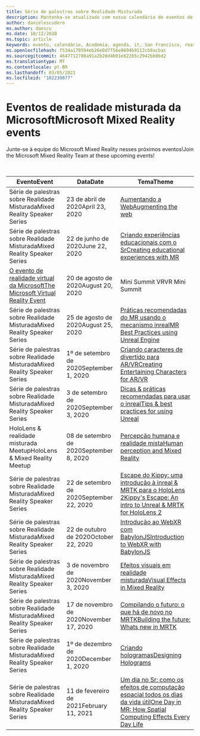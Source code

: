 ```yaml
---
title: Série de palestras sobre Realidade Misturada
description: Mantenha-se atualizado com nosso calendário de eventos de desenvolvedor de realidade misturados no reator em San Francisco.
author: danielescudero
ms.author: daescu
ms.date: 10/12/2020
ms.topic: article
keywords: evento, calendário, Academia, agenda, it, San Francisco, reator
ms.openlocfilehash: f534a170594eb26e0d7f56e8694b9112cb0acbac
ms.sourcegitcommit: 4647712788a91a2b26d4b01e62285c2942bb0bd2
ms.translationtype: MT
ms.contentlocale: pt-BR
ms.lasthandoff: 03/05/2021
ms.locfileid: "102230877"
---
```

# <a name="microsoft-mixed-reality-events"></a><span data-ttu-id="e6823-104">Eventos de realidade misturada da Microsoft</span><span class="sxs-lookup"><span data-stu-id="e6823-104">Microsoft Mixed Reality events</span></span>

<span data-ttu-id="e6823-105">Junte-se à equipe do Microsoft Mixed Reality nesses próximos eventos!</span><span class="sxs-lookup"><span data-stu-id="e6823-105">Join the Microsoft Mixed Reality Team at these upcoming events!</span></span>

<br>

|<span data-ttu-id="e6823-106">Evento</span><span class="sxs-lookup"><span data-stu-id="e6823-106">Event</span></span>|<span data-ttu-id="e6823-107">Data</span><span class="sxs-lookup"><span data-stu-id="e6823-107">Date</span></span>|<span data-ttu-id="e6823-108">Tema</span><span class="sxs-lookup"><span data-stu-id="e6823-108">Theme</span></span>|
|-------------|-------------|-----|
| <span data-ttu-id="e6823-109">Série de palestras sobre Realidade Misturada</span><span class="sxs-lookup"><span data-stu-id="e6823-109">Mixed Reality Speaker Series</span></span>|<span data-ttu-id="e6823-110">23 de abril de 2020</span><span class="sxs-lookup"><span data-stu-id="e6823-110">April 23, 2020</span></span>|[<span data-ttu-id="e6823-111">Aumentando a Web</span><span class="sxs-lookup"><span data-stu-id="e6823-111">Augmenting the web</span></span>](https://channel9.msdn.com/Shows/Docs-Mixed-Reality/Augmenting-WebXR-Standards)|
| <span data-ttu-id="e6823-112">Série de palestras sobre Realidade Misturada</span><span class="sxs-lookup"><span data-stu-id="e6823-112">Mixed Reality Speaker Series</span></span>|<span data-ttu-id="e6823-113">22 de junho de 2020</span><span class="sxs-lookup"><span data-stu-id="e6823-113">June 22, 2020</span></span>|[<span data-ttu-id="e6823-114">Criando experiências educacionais com o Sr</span><span class="sxs-lookup"><span data-stu-id="e6823-114">Creating educational experiences with MR</span></span>](https://channel9.msdn.com/Shows/Docs-Mixed-Reality/Educational-Experiences-in-MR)|
| [<span data-ttu-id="e6823-115">O evento de realidade virtual da Microsoft</span><span class="sxs-lookup"><span data-stu-id="e6823-115">The Microsoft Virtual Reality Event</span></span>](https://www.meetup.com/hololens-mr/events/272364822/)|<span data-ttu-id="e6823-116">20 de agosto de 2020</span><span class="sxs-lookup"><span data-stu-id="e6823-116">August 20, 2020</span></span>|<span data-ttu-id="e6823-117">Mini Summit VR</span><span class="sxs-lookup"><span data-stu-id="e6823-117">VR Mini Summit</span></span>|
| <span data-ttu-id="e6823-118">Série de palestras sobre Realidade Misturada</span><span class="sxs-lookup"><span data-stu-id="e6823-118">Mixed Reality Speaker Series</span></span>|<span data-ttu-id="e6823-119">25 de agosto de 2020</span><span class="sxs-lookup"><span data-stu-id="e6823-119">August 25, 2020</span></span>|[<span data-ttu-id="e6823-120">Práticas recomendadas do MR usando o mecanismo inreal</span><span class="sxs-lookup"><span data-stu-id="e6823-120">MR Best Practices using Unreal Engine</span></span>](https://channel9.msdn.com/Shows/Docs-Mixed-Reality/Tips-and-Best-Practices-for-using-UE4-in-MR)|
| <span data-ttu-id="e6823-121">Série de palestras sobre Realidade Misturada</span><span class="sxs-lookup"><span data-stu-id="e6823-121">Mixed Reality Speaker Series</span></span>|<span data-ttu-id="e6823-122">1º de setembro de 2020</span><span class="sxs-lookup"><span data-stu-id="e6823-122">September 1, 2020</span></span>|[<span data-ttu-id="e6823-123">Criando caracteres de divertido para AR/VR</span><span class="sxs-lookup"><span data-stu-id="e6823-123">Creating Entertaining Characters for AR/VR</span></span>](https://channel9.msdn.com/Shows/Docs-Mixed-Reality/Creating-Entertaining-Characters-for-Mixed-Reality)|
| <span data-ttu-id="e6823-124">Série de palestras sobre Realidade Misturada</span><span class="sxs-lookup"><span data-stu-id="e6823-124">Mixed Reality Speaker Series</span></span>|<span data-ttu-id="e6823-125">3 de setembro de 2020</span><span class="sxs-lookup"><span data-stu-id="e6823-125">September 3, 2020</span></span>|[<span data-ttu-id="e6823-126">Dicas & práticas recomendadas para usar o inreal</span><span class="sxs-lookup"><span data-stu-id="e6823-126">Tips & best practices for using Unreal</span></span>](https://channel9.msdn.com/Shows/Docs-Mixed-Reality/Tips-and-Best-Practices-for-using-UE4-in-MR)|
| <span data-ttu-id="e6823-127">HoloLens & realidade misturada Meetup</span><span class="sxs-lookup"><span data-stu-id="e6823-127">HoloLens & Mixed Reality Meetup</span></span>|<span data-ttu-id="e6823-128">08 de setembro de 2020</span><span class="sxs-lookup"><span data-stu-id="e6823-128">September 8, 2020</span></span>|[<span data-ttu-id="e6823-129">Percepção humana e realidade mista</span><span class="sxs-lookup"><span data-stu-id="e6823-129">Human perception and Mixed Reality</span></span>](https://channel9.msdn.com/Shows/Docs-Mixed-Reality/Human-Perception-and-Mixed-Reality)|
| <span data-ttu-id="e6823-130">Série de palestras sobre Realidade Misturada</span><span class="sxs-lookup"><span data-stu-id="e6823-130">Mixed Reality Speaker Series</span></span>|<span data-ttu-id="e6823-131">22 de setembro de 2020</span><span class="sxs-lookup"><span data-stu-id="e6823-131">September 22, 2020</span></span>|[<span data-ttu-id="e6823-132">Escape do Kippy: uma introdução à inreal & MRTK para o HoloLens 2</span><span class="sxs-lookup"><span data-stu-id="e6823-132">Kippy's Escape: An intro to Unreal & MRTK for HoloLens 2</span></span>](../develop/unreal/unreal-kippys-escape.md)|
| <span data-ttu-id="e6823-133">Série de palestras sobre Realidade Misturada</span><span class="sxs-lookup"><span data-stu-id="e6823-133">Mixed Reality Speaker Series</span></span>|<span data-ttu-id="e6823-134">22 de outubro de 2020</span><span class="sxs-lookup"><span data-stu-id="e6823-134">October 22, 2020</span></span>|[<span data-ttu-id="e6823-135">Introdução ao WebXR com BabylonJS</span><span class="sxs-lookup"><span data-stu-id="e6823-135">Introduction to WebXR with BabylonJS</span></span>](https://channel9.msdn.com/Shows/Docs-Mixed-Reality/Adding-Augmented-Reality-to-your-Typescript-Project)|
| <span data-ttu-id="e6823-136">Série de palestras sobre Realidade Misturada</span><span class="sxs-lookup"><span data-stu-id="e6823-136">Mixed Reality Speaker Series</span></span>|<span data-ttu-id="e6823-137">3 de novembro de 2020</span><span class="sxs-lookup"><span data-stu-id="e6823-137">November 3, 2020</span></span>|[<span data-ttu-id="e6823-138">Efeitos visuais em realidade misturada</span><span class="sxs-lookup"><span data-stu-id="e6823-138">Visual Effects in Mixed Reality</span></span>](https://channel9.msdn.com/Shows/Mixed-Reality/Visual-Effects-in-Mixed-Reality)|
| <span data-ttu-id="e6823-139">Série de palestras sobre Realidade Misturada</span><span class="sxs-lookup"><span data-stu-id="e6823-139">Mixed Reality Speaker Series</span></span>|<span data-ttu-id="e6823-140">17 de novembro de 2020</span><span class="sxs-lookup"><span data-stu-id="e6823-140">November 17, 2020</span></span>|[<span data-ttu-id="e6823-141">Compilando o futuro: o que há de novo no MRTK</span><span class="sxs-lookup"><span data-stu-id="e6823-141">Building the future: Whats new in MRTK</span></span>](https://channel9.msdn.com/Shows/Docs-Mixed-Reality/Building-the-Future-Whats-New-in-the-Mixed-Reality-Toolkit)|
| <span data-ttu-id="e6823-142">Série de palestras sobre Realidade Misturada</span><span class="sxs-lookup"><span data-stu-id="e6823-142">Mixed Reality Speaker Series</span></span>|<span data-ttu-id="e6823-143">1º de dezembro de 2020</span><span class="sxs-lookup"><span data-stu-id="e6823-143">December 1, 2020</span></span>|[<span data-ttu-id="e6823-144">Criando hologramas</span><span class="sxs-lookup"><span data-stu-id="e6823-144">Designing Holograms</span></span>](https://channel9.msdn.com/Shows/Docs-Mixed-Reality/Making-of-Designing-Holograms)|
| <span data-ttu-id="e6823-145">Série de palestras sobre Realidade Misturada</span><span class="sxs-lookup"><span data-stu-id="e6823-145">Mixed Reality Speaker Series</span></span>|<span data-ttu-id="e6823-146">11 de fevereiro de 2021</span><span class="sxs-lookup"><span data-stu-id="e6823-146">February 11, 2021</span></span>|[<span data-ttu-id="e6823-147">Um dia no Sr: como os efeitos de computação espacial todos os dias da vida útil</span><span class="sxs-lookup"><span data-stu-id="e6823-147">One Day in MR: How Spatial Computing Effects Every Day Life</span></span>](https://channel9.msdn.com/Shows/Mixed-Reality/One-Day-In-MR-How-Spatial-Computing-Effects-Every-Day-Life)|
